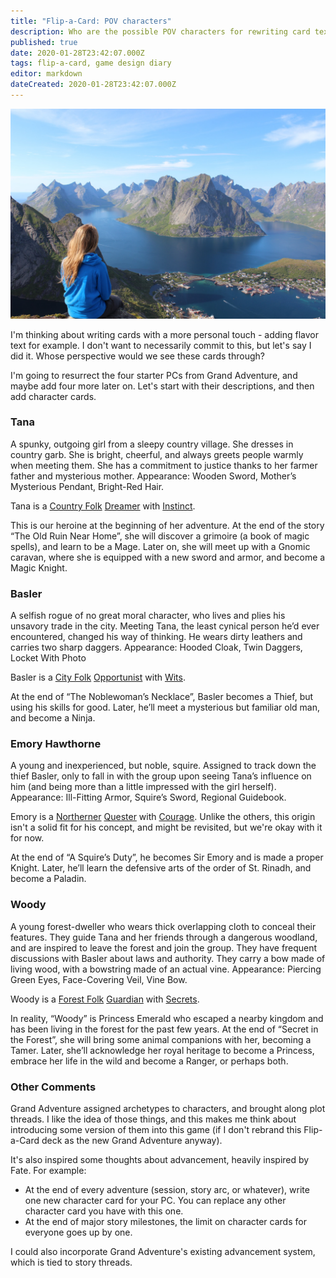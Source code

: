 ```yaml
---
title: "Flip-a-Card: POV characters"
description: Who are the possible POV characters for rewriting card text with flavor?
published: true
date: 2020-01-28T23:42:07.000Z
tags: flip-a-card, game design diary
editor: markdown
dateCreated: 2020-01-28T23:42:07.000Z
---
```


![Featured Image](flip-a-card-pov-characters.jpg)

I'm thinking about writing cards with a more personal touch - adding flavor text for example. I don't want to necessarily commit to this, but let's say I did it. Whose perspective would we see these cards through?

I'm going to resurrect the four starter PCs from Grand Adventure, and maybe add four more later on. Let's start with their descriptions, and then add character cards.

### Tana

A spunky, outgoing girl from a sleepy country village. She dresses in country garb. She is bright, cheerful, and always greets people warmly when meeting them. She has a commitment to justice thanks to her farmer father and mysterious mother. Appearance: Wooden Sword, Mother’s Mysterious Pendant, Bright-Red Hair.

Tana is a [Country Folk](https://astralfrontier.github.io/flip-a-card/cards/country-folk)  [Dreamer](https://astralfrontier.github.io/flip-a-card/cards/dreamer) with [Instinct](https://astralfrontier.github.io/flip-a-card/cards/instinct).

This is our heroine at the beginning of her adventure. At the end of the story “The Old Ruin Near Home”, she will discover a grimoire (a book of magic spells), and learn to be a Mage. Later on, she will meet up with a Gnomic caravan, where she is equipped with a new sword and armor, and become a Magic Knight.

### Basler

A selfish rogue of no great moral character, who lives and plies his unsavory trade in the city. Meeting Tana, the least cynical person he’d ever encountered, changed his way of thinking. He wears dirty leathers and carries two sharp daggers. Appearance: Hooded Cloak, Twin Daggers, Locket With Photo

Basler is a [City Folk](https://astralfrontier.github.io/flip-a-card/cards/city-folk)  [Opportunist](https://astralfrontier.github.io/flip-a-card/cards/opportunist) with [Wits](https://astralfrontier.github.io/flip-a-card/cards/wits).

At the end of “The Noblewoman’s Necklace”, Basler becomes a Thief, but using his skills for good. Later, he’ll meet a mysterious but familiar old man, and become a Ninja.

### Emory Hawthorne

A young and inexperienced, but noble, squire. Assigned to track down the thief Basler, only to fall in with the group upon seeing Tana’s influence on him (and being more than a little impressed with the girl herself). Appearance: Ill-Fitting Armor, Squire’s Sword, Regional Guidebook.

Emory is a [Northerner](https://astralfrontier.github.io/flip-a-card/cards/northerner)  [Quester](https://astralfrontier.github.io/flip-a-card/cards/quester) with [Courage](https://astralfrontier.github.io/flip-a-card/cards/courage). Unlike the others, this origin isn't a solid fit for his concept, and might be revisited, but we're okay with it for now.

At the end of “A Squire’s Duty”, he becomes Sir Emory and is made a proper Knight. Later, he’ll learn the defensive arts of the order of St. Rinadh, and become a Paladin.

### Woody

A young forest-dweller who wears thick overlapping cloth to conceal their features. They guide Tana and her friends through a dangerous woodland, and are inspired to leave the forest and join the group. They have frequent discussions with Basler about laws and authority. They carry a bow made of living wood, with a bowstring made of an actual vine. Appearance: Piercing Green Eyes, Face-Covering Veil, Vine Bow.

Woody is a [Forest Folk](https://astralfrontier.github.io/flip-a-card/cards/forest-folk)  [Guardian](https://astralfrontier.github.io/flip-a-card/cards/guardian) with [Secrets](https://astralfrontier.github.io/flip-a-card/cards/secrets).

In reality, “Woody” is Princess Emerald who escaped a nearby kingdom and has been living in the forest for the past few years. At the end of “Secret in the Forest”, she will bring some animal companions with her, becoming a Tamer. Later, she’ll acknowledge her royal heritage to become a Princess, embrace her life in the wild and become a Ranger, or perhaps both.

### Other Comments

Grand Adventure assigned archetypes to characters, and brought along plot threads. I like the idea of those things, and this makes me think about introducing some version of them into this game (if I don't rebrand this Flip-a-Card deck as the new Grand Adventure anyway).

It's also inspired some thoughts about advancement, heavily inspired by Fate. For example:

* At the end of every adventure (session, story arc, or whatever), write one new character card for your PC. You can replace any other character card you have with this one.
* At the end of major story milestones, the limit on character cards for everyone goes up by one.

I could also incorporate Grand Adventure's existing advancement system, which is tied to story threads.


    